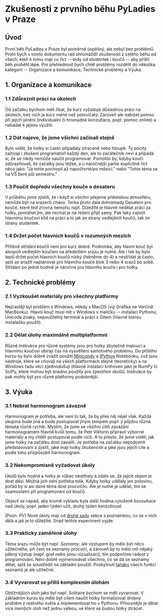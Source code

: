 # Zkušenosti z prvního běhu PyLadies v Praze

## Úvod

První běh PyLadies v Praze byl poměrně úspěšný, ale nebyl bez problémů. Proto bych v tomto dokumentu rád shromáždil zkušenosti z celého běhu od všech, kteří k tomu mají co říct -- tedy od studentek i koučů -- aby příští běh proběhl lépe. Pro přehlednost bych chtěl problémy rozdělit do několika kategorií -- Organizace a komunikace, Technické problémy a Výuka.

## 1. Organizace a komunikace

### 1.1 Zdůraznit práci na úkolech
Od začátku bychom měli říkat, že kurz vyžaduje důslednou práci na úkolech, bez nich je kurz méně než polovičatý. Zároveň ale nabízet pomoc při jejich plnění (individuální či hromadné konzultace, popř. pomoc online) a nabádat k jejímu využití.

### 1.2 Dát najevo, že jsme všichni začínali stejně
Bylo vidět, že holky si často připadaly ztraceně nebo hloupě. Ty pocity zažívají i zkušení programátoři každý den, ale to začátečník neví a připadá si, že se nikdy nemůže naučit programovat. Pomohlo by, kdyby kouči zdůrazňovali, že začátky jsou těžké, a u náročnější partie explicitně říct něco jako: "Já tohle pochopil až napočtvrté/po měsíci." nebo "Tohle téma se na VŠ bere půl semestru."

### 1.3 Poučit dopředu všechny kouče o desateru
V průběhu jsme zjistili, že i když si všichni přejeme přátelskou atmosféru, nemůže být na srazech chaos. Terka proto dala dohromady Desatero pro kouče, které teď zrovna nemohu najít. Důležité je hlavně nedělat práci za holky, pomáhat jim, ale nechat je na řešení přijít samy. Pak taky zajistit hlavnímu koučovi klid na práci a to jak ze strany vedlejších koučů, tak ze strany studentek.

### 1.4 Držet počet hlavních koučů v rozumných mezích
Přílišné střídání koučů není pro kurz dobré. Podmínka, aby hlavní kouč byl alespoň vedlejším koučem na předešlém srazu je nutná. Ale i tak by bylo lepší držet počet hlavních koučů nízký (řekněme do 4) a nestřídat je často, spíš se snažit naplánovat pro hlavního kouče blok 3 nebo 4 srazů po sobě. Střídání po jedné hodině je náročné pro hlavního kouče i pro holky.

## 2. Technické problémy

### 2.1 Vyzkoušet materiály pro všechny platformy
Nejčastěji byl problém s Windows, někdy s MacOS (viz Grafika na Verčině MacBooku). Hlavní kouč musí mít v Windows v malíčku -- instalaci Pythonu, Unicode znaky, nepoužitelný terminál a práci s Gitem (hlavně kterou instalačku použít).

### 2.2 Dělat úlohy maximálně multiplatformní
Různé instrukce pro různé systémy jsou pro holky zbytečně matoucí a hlavnímu koučovi ubírají čas na vysvětlení samotného problému. Do příštího kurzu by bylo dobré zvážit použití [Minicondy](http://conda.pydata.org/miniconda.html) a [IPython](http://ipython.org/) Notebooku, což jsou nástroje, které se chovají na všech platformách stejně (teoreticky) a na Windows řadu věcí zjednodušují (hlavně instalaci knihoven jako je NumPy či SciPy, které mohou být snadno použity pro zpestření úkolů). Instrukce by pak mohly být pro různé platformy podobnější.

## 3. Výuka

### 3.1 Nebrat harmonogram závazně
Harmonogram je potřeba, ale není to tak, že by přes něj nějel vlak. Každá skupina bude jiná a bude postupovat jiným tempem popř. jí půjdou různá témata různě rychle. Myslím, že jsme se všichni cítili zavázáni harmonogramem hlavně kvůli tomu, že Petr Viktorin připravil výborné materiály a my chtěli postupovat podle nich. A to přesto, že jsme viděli, jak jsme holky na začátku dost zavalili. Je potřeba na začátku nepodcenit představování a zjistit, jaké mají holky zkušenosti a jaké jsou jejich cíle a podle toho přizpůsobit harmonogram.

### 3.2 Nekompromisně vyžadovat úkoly
Úkolů bylo hodně a holky je vůbec nestíhaly a zdálo se, že jejich objem je dost děsí. Možná jich není potřeba tolik. Kdyby holky udělaly jen polovinu, pořád by si asi dané téma dost procvičilo. Ale je nutné je udělat, tím se osamostatní při programování od koučů.

Objevil se nápad, aby kromě výkladu byla další hodina vyloženě konzultace nad úkoly, popř. jeden týden učit, druhý týden konzultovat. 

[Pozn. PV] Nové úkoly mají od [druhé sady](http://pyladies.cz/v1/s002-hello-world/handout/handout2.pdf) sekce s poznámkou, co se v nich dělá a jak je to důležité. Snad tenhle experiment vyjde.

### 3.3 Prakticky zaměřené úlohy

Téma srazu může být např. _Seznamy_, ale výstupem by mělo být něco užitečného, při čem se seznamy procvičí, a zároveň by to mělo mít nějaký pěkný výstup (např. graf nebo jinou vizualizaci), tím podpoříme radost z programování. Není dobré vyjmenovávat všechno, co se dá se seznamy dělat, spíš se soustředit na základní použití. Poskytnutí [taháku](http://pyladies.cz/v1/s007-cards/list-cheatsheet.html) všech funkcí seznamů je ale užitečné.

### 3.4 Vyvarovat se příliš komplexním úlohám
Obtížnějších úloh jako byl např. Solitaire bychom se měli vyvarovat. V základním kurzu by mělo být cílem naučit holky formalizovat drobný problém z reálného světa a implementovat ho v Pythonu. Přínosnější je dělat více menších úloh než jednu velkou, ve které se budou holky ztrácet.
